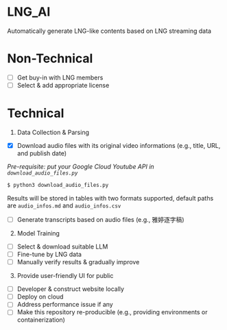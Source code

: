 # LNG_AI
Automatically generate LNG-like contents based on LNG streaming data

# Non-Technical
- [ ] Get buy-in with LNG members
- [ ] Select & add appropriate license

# Technical 

1. Data Collection & Parsing 
- [x] Download audio files with its original video informations (e.g., title, URL, and publish date)

*Pre-requisite: put your Google Cloud Youtube API in `download_audio_files.py`*
```bash
$ python3 download_audio_files.py 
```
Results will be stored in tables with two formats supported, default paths are `audio_infos.md` and `audio_infos.csv`

- [ ] Generate transcripts based on audio files (e.g., 雅婷逐字稿)

2. Model Training
- [ ] Select & download suitable LLM
- [ ] Fine-tune by LNG data
- [ ] Manually verify results & gradually improve

3. Provide user-friendly UI for public
- [ ] Developer & construct website locally
- [ ] Deploy on cloud
- [ ] Address performance issue if any 
- [ ] Make this repository re-producible (e.g., providing environments or containerization)